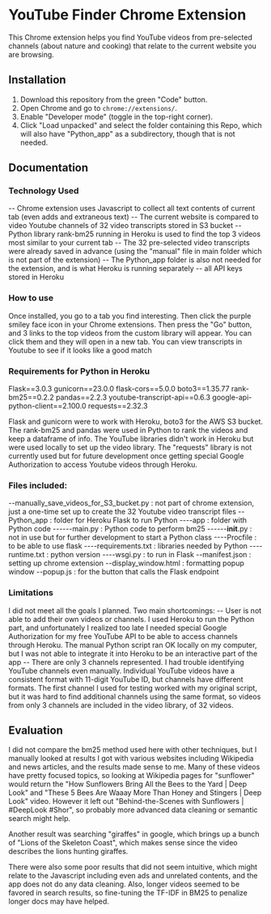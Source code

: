 # YouTube Finder Chrome Extension
This Chrome extension helps you find YouTube videos from pre-selected channels (about nature and cooking) that relate to the current website you are browsing.

## Installation
1. Download this repository from the green "Code" button.
2. Open Chrome and go to `chrome://extensions/`.
3. Enable "Developer mode" (toggle in the top-right corner).
4. Click "Load unpacked" and select the folder containing this Repo, which will also have "Python_app" as a subdirectory, though that is not needed.

## Documentation

### Technology Used
-- Chrome extension uses Javascript to collect all text contents of current tab (even adds and extraneous text)
-- The current website is compared to video Youtube channels of 32 video transcripts stored in S3 bucket
-- Python library rank-bm25 running in Heroku is used to find the top 3 videos most similar to your current tab
-- The 32 pre-selected video transcripts were already saved in advance (using the "manual" file in main folder which is not part of the extension)
-- The Python_app folder is also not needed for the extension, and is what Heroku is running separately -- all API keys stored in Heroku

### How to use
Once installed, you go to a tab you find interesting. Then click the purple smiley face icon in your Chrome extensions. Then press the "Go" button, and 3 links to the top videos from the custom library will appear. You can click them and they will open in a new tab. You can view transcripts in Youtube to see if it looks like a good match

### Requirements for Python in Heroku
Flask==3.0.3
gunicorn==23.0.0
flask-cors==5.0.0
boto3==1.35.77
rank-bm25==0.2.2
pandas==2.2.3
youtube-transcript-api==0.6.3
google-api-python-client==2.100.0
requests==2.32.3

Flask and gunicorn were to work with Heroku, boto3 for the AWS S3 bucket. The rank-bm25 and pandas were used in Python to rank the videos and keep a dataframe of info. The YouTube libraries didn't work in Heroku but were used locally to set up the video library. The "requests" library is not currently used but for future development once getting special Google Authorization to access Youtube videos through Heroku.

### Files included:
--manually_save_videos_for_S3_bucket.py : not part of chrome extension, just a one-time set up to create the 32 Youtube video transcript files
--Python_app : folder for Heroku Flask to run Python
----app : folder with Python code
------main.py : Python code to perform bm25
------__init__.py : not in use but for further development to start a Python class
----Procfile : to be able to use flask
----requirements.txt : libraries needed by Python
----runtime.txt : python version
----wsgi.py : to run in Flask
--manifest.json : setting up chrome extension
--display_window.html : formatting popup window
--popup.js : for the button that calls the Flask endpoint

### Limitations
I did not meet all the goals I planned. Two main shortcomings:
-- User is not able to add their own videos or channels. I used Heroku to run the Python part, and unfortunately I realized too late I needed special Google Authorization for my free YouTube API to be able to access channels through Heroku. The manual Python script ran OK locally on my computer, but I was not able to integrate it into Heroku to be an interactive part of the app
-- There are only 3 channels represented. I had trouble identifying YouTube channels even manually. Individual YouTube videos have a consistent format with 11-digit YouTube ID, but channels have different formats. The first channel I used for testing worked with my original script, but it was hard to find additional channels using the same format, so videos from only 3 channels are included in the video library, of 32 videos.


## Evaluation
I did not compare the bm25 method used here with other techniques, but I manually looked at results I got with various websites including Wikipedia and news articles, and the results made sense to me. Many of these videos have pretty focused topics, so looking at Wikipedia pages for "sunflower" would return the "How Sunflowers Bring All the Bees to the Yard | Deep Look" and "These 5 Bees Are Waaay More Than Honey and Stingers | Deep Look" video. However it left out "Behind-the-Scenes with Sunflowers | #DeepLook #Shor", so probably more advanced data cleaning or semantic search might help.

Another result was searching "giraffes" in google, which brings up a bunch of "Lions of the Skeleton Coast", which makes sense since the video describes the lions hunting giraffes.

There were also some poor results that did not seem intuitive, which might relate to the Javascript including even ads and unrelated contents, and the app does not do any data cleaning. Also, longer videos seemed to be favored in search results, so fine-tuning the TF-IDF in BM25 to penalize longer docs may have helped.

